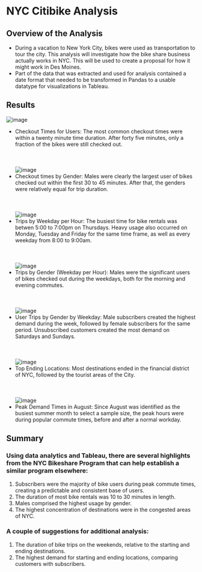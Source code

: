 # NYC Citibike Analysis

## Overview of the Analysis
- During a vacation to New York City, bikes were used as transportation to tour the city.  This analysis will investigate how the bike share business actually works in NYC.  This will be used to create a proposal for how it might work in Des Moines.
- Part of the data that was extracted and used for analysis contained a date format that needed to be transformed in Pandas to a usable datatype for visualizations in Tableau.

## Results
  
![image](https://user-images.githubusercontent.com/98435855/166847569-61e04dc3-8188-41d2-a159-096b32fb6ff3.png)
- Checkout Times for Users: The most common checkout times were within a twenty minute time duration.  After forty five minutes, only a fraction of the bikes were still checked out.
\
\
\
\
![image](https://user-images.githubusercontent.com/98435855/166847768-d12d823e-ad59-4bfe-a1ad-46886069cffb.png)
- Checkout times by Gender: Males were clearly the largest user of bikes checked out within the first 30 to 45 minutes.   After that, the genders were relatively equal for trip duration.
\
\
\
\
![image](https://user-images.githubusercontent.com/98435855/166847980-237df8a4-b161-4ba2-b65a-2d114cecb7ce.png)
-  Trips by Weekday per Hour: The busiest time for bike rentals was betwen 5:00 to 7:00pm on Thursdays.  Heavy usage also occurred on Monday, Tuesday and Friday for the same time frame, as well as every weekday from 8:00 to 9:00am.
\
\
\
\
![image](https://user-images.githubusercontent.com/98435855/166848299-99e3aed1-a629-4dd0-965f-554c1f66e814.png)
- Trips by Gender (Weekday per Hour): Males were the significant users of bikes checked out during the weekdays, both for the morning and evening commutes.
\
\
\
\
![image](https://user-images.githubusercontent.com/98435855/166848532-26eacddc-62d8-443a-9075-e694685999c9.png)
- User Trips by Gender by Weekday: Male subscribers created the highest demand during the week, followed by female subscribers for the same period.  Unsubscribed customers created the most demand on Saturdays and Sundays.
\
\
\
\
![image](https://user-images.githubusercontent.com/98435855/166849232-063601e9-70a8-41b1-b97a-a4472e1e8ffe.png)
- Top Ending Locations:  Most destinations ended in the financial district of NYC, followed by the tourist areas of the City.
\
\
\
\
![image](https://user-images.githubusercontent.com/98435855/166849444-13592eec-3c5c-480b-9a34-b736cd6cb267.png)
- Peak Demand Times in August:  Since August was identified as the busiest summer month to select a sample size, the peak hours were during popular commute times, before and after a normal workday.



## Summary
### Using data analytics and Tableau, there are several highlights from the NYC Bikeshare Program that can help establish a similar program elsewhere:
  1. Subscribers were the majority of bike users during peak commute times, creating a predictable and consistent base of users.
  2. The duration of most bike rentals was 10 to 30 minutes in length.
  3. Males comprised the highest usage by gender.
  4. The highest concentration of destinations were in the congested areas of NYC.

### A couple of suggestions for additional analysis:
  1. The duration of bike trips on the weekends, relative to the starting and ending destinations.
  2. The highest demand for starting and ending locations, comparing customers with subscribers. 

